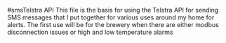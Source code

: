 #smsTelstra API
This file is the basis for using the Telstra API for sending SMS messages that I put together for various uses around my home 
for alerts.  The first use will be for the brewery when there are either modbus disconnection issues or high and low temperature 
alarms
